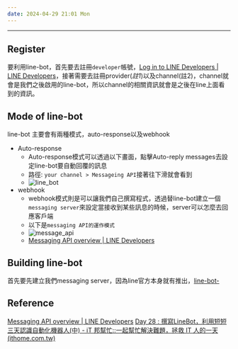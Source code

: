 ```yaml
---
date: 2024-04-29 21:01 Mon
---
```

---

## Register

要利用line-bot，首先要去註冊`developer`帳號，[Log in to LINE Developers | LINE Developers](https://developers.line.biz/en/docs/line-developers-console/login-account/)，接著需要去註冊provider(*註1*)以及channel(註2)，channel就會是我們之後啟用的line-bot，所以channel的相關資訊就會是之後在line上面看到的資訊。

## Mode of line-bot

line-bot 主要會有兩種模式，auto-response以及webhook

+ Auto-response
	+ Auto-response模式可以透過以下畫面，點擊Auto-reply messages去設定line-bot要自動回覆的訊息
	+ 路徑: `your channel > Messageing API`接著往下滑就會看到
	+ ![line_bot](../image/line_bot_auto_response.png)
+ webhook
	+ webhook模式則是可以讓我們自己撰寫程式，透過替line-bot建立一個`messaging server`來設定當接收到某些訊息的時候，server可以怎麼去回應客戶端
	+ 以下是`messaging API的運作模式`
	+ ![message_api](../image/messaging-api-architecture.png)
	+ [Messaging API overview | LINE Developers](https://developers.line.biz/en/docs/messaging-api/overview/#how-messaging-api-works)

## Building line-bot

首先要先建立我們messaging server，因為line官方本身就有推出，[line-bot-](https://github.com/line/line-bot-sdk-python)

## Reference

[Messaging API overview | LINE Developers](https://developers.line.biz/en/docs/messaging-api/overview/#how-messaging-api-works)
[Day 28 : 撰寫LineBot，利用短短三天認識自動化機器人(中) - iT 邦幫忙::一起幫忙解決難題，拯救 IT 人的一天 (ithome.com.tw)](https://ithelp.ithome.com.tw/articles/10280447)
